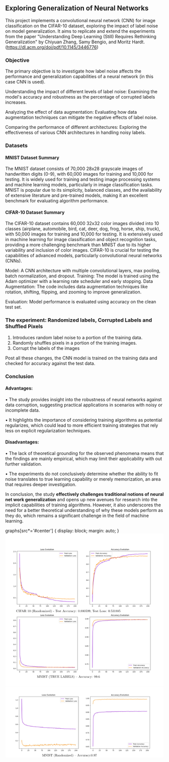 ## Exploring Generalization of Neural Networks

This project implements a convolutional neural network (CNN) for image classification on the CIFAR-10 dataset, exploring the impact of label noise on model generalization. It aims to replicate and extend the experiments from the paper "Understanding Deep Learning (Still) Requires Rethinking Generalization" by Chiyuan Zhang, Samy Bengio, and Moritz Hardt. (https://dl.acm.org/doi/pdf/10.1145/3446776)

### Objective
The primary objective is to investigate how label noise affects the performance and generalization capabilities of a neural network (in this case CNN is used).


Understanding the impact of different levels of label noise: 
Examining the model's accuracy and robustness as the percentage of corrupted labels increases.

Analyzing the effect of data augmentation: Evaluating how data augmentation techniques can mitigate the negative effects of label noise.

Comparing the performance of different architectures: Exploring the effectiveness of various CNN architectures in handling noisy labels.


### Datasets 

#### MNIST Dataset Summary
The MNIST dataset consists of 70,000 28x28 grayscale images of handwritten digits (0-9), with 60,000 images for training and 10,000 for testing. It is widely used for training and testing image processing systems and machine learning models, particularly in image classification tasks. MNIST is popular due to its simplicity, balanced classes, and the availability of extensive literature and pre-trained models, making it an excellent benchmark for evaluating algorithm performance.

#### CIFAR-10 Dataset Summary
The CIFAR-10 dataset contains 60,000 32x32 color images divided into 10 classes (airplane, automobile, bird, cat, deer, dog, frog, horse, ship, truck), with 50,000 images for training and 10,000 for testing. It is extensively used in machine learning for image classification and object recognition tasks, providing a more challenging benchmark than MNIST due to its higher variability and inclusion of color images. CIFAR-10 is crucial for testing the capabilities of advanced models, particularly convolutional neural networks (CNNs).

Model: A CNN architecture with multiple convolutional layers, max pooling, batch normalization, and dropout.
Training: The model is trained using the Adam optimizer with a learning rate scheduler and early stopping.
Data Augmentation: The code includes data augmentation techniques like rotation, shifting, flipping, and zooming to improve generalization.

Evaluation: Model performance is evaluated using accuracy on the clean test set.


### The experiment: Randomized labels,  Corrupted Labels and Shuffled Pixels
1. Introduces random label noise to a portion of the training data.
2. Randomly shuffles pixels in a portion of the training images.
3. Corrupt the labels of the images 

Post all these changes, the CNN model is trained on the training data and checked for accuracy against the test data.

### Conclusion
#### Advantages:
 • The study provides insight into the robustness of neural networks against
 data corruption, suggesting practical applications in scenarios with noisy
 or incomplete data.

• It highlights the importance of considering training algorithms as potential
 regularizes, which could lead to more efficient training strategies that rely
 less on explicit regularization techniques.
#### Disadvantages:
 • The lack of theoretical grounding for the observed phenomena means that
 the findings are mainly empirical, which may limit their applicability with
out further validation.

 • The experiments do not conclusively determine whether the ability to fit
 noise translates to true learning capability or merely memorization, an
 area that requires deeper investigation.


In conclusion, the study **effectively challenges traditional notions of neural net
work generalization** and opens up new avenues for research into the implicit
capabilities of training algorithms. However, it also underscores the need for a
better theoretical understanding of why these models perform as they do, which
remains a significant challenge in the field of machine learning.

graphs[src*='#center'] {
    display: block;
    margin: auto;
}
![graphs](https://github.com/goeludit/Data-Science/blob/main/Generelization%20of%20Neural%20Networks/Images/Graphs_1.png)
![graphs](https://github.com/goeludit/Data-Science/blob/main/Generelization%20of%20Neural%20Networks/Images/Graphs_2.png)
